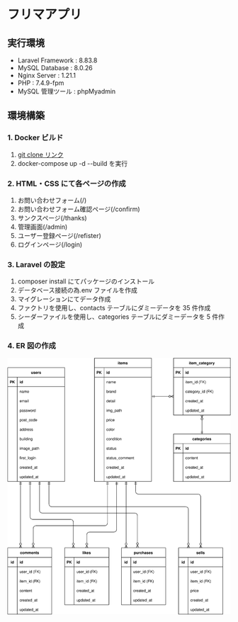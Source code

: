 # フリマアプリ

## 実行環境

- Laravel Framework : 8.83.8
- MySQL Database : 8.0.26
- Nginx Server : 1.21.1
- PHP : 7.4.9-fpm
- MySQL 管理ツール : phpMyadmin

## 環境構築

### 1. Docker ビルド

1. [git clone リンク](https://github.com/coachtech-material/laravel-docker-template)
1. docker-compose up -d --build を実行

### 2. HTML・CSS にて各ページの作成

1. お問い合わせフォーム(/)
1. お問い合わせフォーム確認ページ(/confirm)
1. サンクスページ(/thanks)
1. 管理画面(/admin)
1. ユーザー登録ページ(/refister)
1. ログインページ(/login)

### 3. Laravel の設定

1. composer install にてパッケージのインストール
1. データベース接続の為.env ファイルを作成
1. マイグレーションにてデータ作成
1. ファクトリを使用し、contacts テーブルにダミーデータを 35 件作成
1. シーダーファイルを使用し、categories テーブルにダミーデータを 5 件作成

### 4. ER 図の作成

![ER図](./src/flea-market-test_ER.drawio.svg)